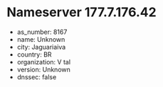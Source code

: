 # Nameserver 177.7.176.42

* as_number: 8167
* name: Unknown
* city: Jaguariaiva
* country: BR
* organization: V tal
* version: Unknown
* dnssec: false
